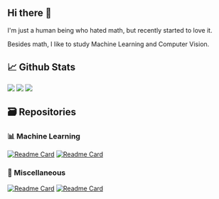 ## Hi there 👋
I'm just a human being who hated math, but recently started to love it.

Besides math, I like to study Machine Learning and Computer Vision.

## 📈 Github Stats
![](https://github-profile-summary-cards.vercel.app/api/cards/stats?username=ttiagojm&theme=nord_dark) ![](https://github-profile-summary-cards.vercel.app/api/cards/repos-per-language?username=ttiagojm&hide=Html&theme=nord_dark) ![](https://github-profile-summary-cards.vercel.app/api/cards/profile-details?username=ttiagojm&theme=nord_dark)

## 🗃️ Repositories
### 📊 Machine Learning
[![Readme Card](https://github-readme-stats.vercel.app/api/pin/?username=ttiagojm&repo=Ground-Truth-vs-Prediction&theme=github_dark)](https://github.com/ttiagojm/Ground-Truth-vs-Prediction)
[![Readme Card](https://github-readme-stats.vercel.app/api/pin/?username=ttiagojm&repo=DBN-TF2&theme=github_dark)](https://github.com/ttiagojm/DBN-TF2)

### 🧰 Miscellaneous
[![Readme Card](https://github-readme-stats.vercel.app/api/pin/?username=ttiagojm&repo=Math4Fun&theme=github_dark)](https://github.com/ttiagojm/Math4Fun)
[![Readme Card](https://github-readme-stats.vercel.app/api/pin/?username=ttiagojm&repo=Estudos-Visao-Computacional&theme=github_dark)](https://github.com/ttiagojm/Estudos-Visao-Computacional)
